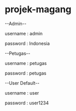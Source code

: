 # projek-magang

--Admin-- 

username : admin

password : Indonesia

--Petugas--

username : petugas

password : petugas

--User Default--

username : user

password : user1234

